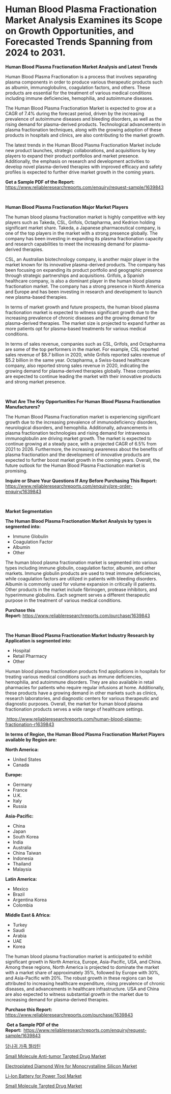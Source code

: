 <p><h1>Human Blood Plasma Fractionation Market Analysis Examines its Scope on Growth Opportunities, and Forecasted Trends Spanning from 2024 to 2031.</h1></p><p><strong>Human Blood Plasma Fractionation Market Analysis and Latest Trends</strong></p>
<p><p>Human Blood Plasma Fractionation is a process that involves separating plasma components in order to produce various therapeutic products such as albumin, immunoglobulins, coagulation factors, and others. These products are essential for the treatment of various medical conditions including immune deficiencies, hemophilia, and autoimmune diseases.</p><p>The Human Blood Plasma Fractionation Market is expected to grow at a CAGR of 7.4% during the forecast period, driven by the increasing prevalence of autoimmune diseases and bleeding disorders, as well as the rising demand for plasma-derived products. Technological advancements in plasma fractionation techniques, along with the growing adoption of these products in hospitals and clinics, are also contributing to the market growth.</p><p>The latest trends in the Human Blood Plasma Fractionation Market include new product launches, strategic collaborations, and acquisitions by key players to expand their product portfolios and market presence. Additionally, the emphasis on research and development activities to develop novel plasma-derived therapies with improved efficacy and safety profiles is expected to further drive market growth in the coming years.</p></p>
<p><strong>Get a Sample PDF of the Report:&nbsp;</strong> <a href="https://www.reliableresearchreports.com/enquiry/request-sample/1639843">https://www.reliableresearchreports.com/enquiry/request-sample/1639843</a></p>
<p>&nbsp;</p>
<p><strong>Human Blood Plasma Fractionation Major Market Players</strong></p>
<p><p>The human blood plasma fractionation market is highly competitive with key players such as Takeda, CSL, Grifols, Octapharma, and Kedrion holding significant market share. Takeda, a Japanese pharmaceutical company, is one of the top players in the market with a strong presence globally. The company has been investing in expanding its plasma fractionation capacity and research capabilities to meet the increasing demand for plasma-derived therapies.</p><p>CSL, an Australian biotechnology company, is another major player in the market known for its innovative plasma-derived products. The company has been focusing on expanding its product portfolio and geographic presence through strategic partnerships and acquisitions. Grifols, a Spanish healthcare company, is also a dominant player in the human blood plasma fractionation market. The company has a strong presence in North America and Europe and has been investing in research and development to launch new plasma-based therapies.</p><p>In terms of market growth and future prospects, the human blood plasma fractionation market is expected to witness significant growth due to the increasing prevalence of chronic diseases and the growing demand for plasma-derived therapies. The market size is projected to expand further as more patients opt for plasma-based treatments for various medical conditions.</p><p>In terms of sales revenue, companies such as CSL, Grifols, and Octapharma are some of the top performers in the market. For example, CSL reported sales revenue of $8.7 billion in 2020, while Grifols reported sales revenue of $5.2 billion in the same year. Octapharma, a Swiss-based healthcare company, also reported strong sales revenue in 2020, indicating the growing demand for plasma-derived therapies globally. These companies are expected to continue leading the market with their innovative products and strong market presence.</p></p>
<p>&nbsp;</p>
<p><strong>What Are The Key Opportunities For Human Blood Plasma Fractionation Manufacturers?</strong></p>
<p><p>The Human Blood Plasma Fractionation market is experiencing significant growth due to the increasing prevalence of immunodeficiency disorders, neurological disorders, and hemophilia. Additionally, advancements in plasma fractionation technologies and rising demand for intravenous immunoglobulin are driving market growth. The market is expected to continue growing at a steady pace, with a projected CAGR of 6.5% from 2021 to 2026. Furthermore, the increasing awareness about the benefits of plasma fractionation and the development of innovative products are expected to further boost market growth in the coming years. Overall, the future outlook for the Human Blood Plasma Fractionation market is promising.</p></p>
<p><strong>Inquire or Share Your Questions If Any Before Purchasing This Report:</strong> <a href="https://www.reliableresearchreports.com/enquiry/pre-order-enquiry/1639843">https://www.reliableresearchreports.com/enquiry/pre-order-enquiry/1639843</a></p>
<p>&nbsp;</p>
<p><strong>Market Segmentation</strong></p>
<p><strong>The Human Blood Plasma Fractionation Market Analysis by types is segmented into:</strong></p>
<p><ul><li>Immune Globulin</li><li>Coagulation Factor</li><li>Albumin</li><li>Other</li></ul></p>
<p><p>The human blood plasma fractionation market is segmented into various types including immune globulin, coagulation factor, albumin, and other markets. Immune globulin products are used to treat immune deficiencies, while coagulation factors are utilized in patients with bleeding disorders. Albumin is commonly used for volume expansion in critically ill patients. Other products in the market include fibrinogen, protease inhibitors, and hyperimmune globulins. Each segment serves a different therapeutic purpose in the treatment of various medical conditions.</p></p>
<p><strong>Purchase this Report:&nbsp;</strong><a href="https://www.reliableresearchreports.com/purchase/1639843">https://www.reliableresearchreports.com/purchase/1639843</a></p>
<p>&nbsp;</p>
<p><strong>The Human Blood Plasma Fractionation Market Industry Research by Application is segmented into:</strong></p>
<p><ul><li>Hospital</li><li>Retail Pharmacy</li><li>Other</li></ul></p>
<p><p>Human blood plasma fractionation products find applications in hospitals for treating various medical conditions such as immune deficiencies, hemophilia, and autoimmune disorders. They are also available in retail pharmacies for patients who require regular infusions at home. Additionally, these products have a growing demand in other markets such as clinics, research laboratories, and diagnostic centers for various therapeutic and diagnostic purposes. Overall, the market for human blood plasma fractionation products serves a wide range of healthcare settings.</p></p>
<p><a href="https://www.reliableresearchreports.com/human-blood-plasma-fractionation-r1639843">&nbsp;https://www.reliableresearchreports.com/human-blood-plasma-fractionation-r1639843</a></p>
<p><strong>In terms of Region, the Human Blood Plasma Fractionation Market Players available by Region are:</strong></p>
<p>
    <p> <strong> North America: </strong>
        <ul>
            <li>United States</li>
            <li>Canada</li>
        </ul>
        </p> 
    <p> <strong> Europe: </strong>
        <ul>
            <li>Germany</li>
            <li>France</li>
            <li>U.K.</li>
            <li>Italy</li>
            <li>Russia</li>
        </ul>
        </p> 
    <p> <strong> Asia-Pacific: </strong>
        <ul>
            <li>China</li>
            <li>Japan</li>
            <li>South Korea</li>
            <li>India</li>
            <li>Australia</li>
            <li>China Taiwan</li>
            <li>Indonesia</li>
            <li>Thailand</li>
            <li>Malaysia</li>
        </ul>
        </p> 
    <p> <strong> Latin America: </strong>
        <ul>
            <li>Mexico</li>
            <li>Brazil</li>
            <li>Argentina Korea</li>
            <li>Colombia</li>
        </ul>
        </p> 
    <p> <strong> Middle East & Africa: </strong>
        <ul>
            <li>Turkey</li>
            <li>Saudi</li>
            <li>Arabia</li>
            <li>UAE</li>
            <li>Korea</li>
        </ul>
    </p>
    </p>
<p><p>The human blood plasma fractionation market is anticipated to exhibit significant growth in North America, Europe, Asia-Pacific, USA, and China. Among these regions, North America is projected to dominate the market with a market share of approximately 35%, followed by Europe with 30%, and Asia-Pacific with 20%. The robust growth in these regions can be attributed to increasing healthcare expenditure, rising prevalence of chronic diseases, and advancements in healthcare infrastructure. USA and China are also expected to witness substantial growth in the market due to increasing demand for plasma-derived therapies.</p></p>
<p><strong>Purchase this Report: </strong><a href="https://www.reliableresearchreports.com/purchase/1639843">https://www.reliableresearchreports.com/purchase/1639843</a></p>
<p>&nbsp;<strong>Get a Sample PDF of the Report:&nbsp;&nbsp;</strong><a href="https://www.reliableresearchreports.com/enquiry/request-sample/1639843">https://www.reliableresearchreports.com/enquiry/request-sample/1639843</a></p>
<p><strong></strong></p>
<p><p><a href="https://github.com/plelbej847484502/Market-Research-Report-List-2/blob/main/989764859185.md">당나귀 가죽 젤라틴</a></p><p><a href="https://github.com/jodemen/Market-Research-Report-List-2/blob/main/small-molecule-anti-tumor-targted-drug-market.md">Small Molecule Anti-tumor Targted Drug Market</a></p><p><a href="https://issuu.com/reportprime-2/docs/electroplated-diamond-wire-for-monocrystalline-sil">Electroplated Diamond Wire for Monocrystalline Silicon Market</a></p><p><a href="https://www.linkedin.com/pulse/li-ion-battery-power-tool-market-insight-trends-growth-forecasted-why4f">Li-Ion Battery for Power Tool Market</a></p><p><a href="https://github.com/Sarissaschmalingtr6fz2739/Market-Research-Report-List-2/blob/main/small-molecule-targted-drug-market.md">Small Molecule Targted Drug Market</a></p></p>